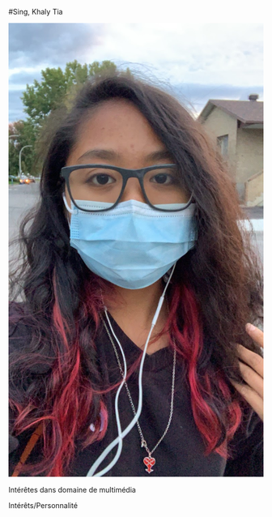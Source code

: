#Sing, Khaly Tia

![photo de moi](photo_de_moi_cheveux_rouge.jpg)

Intérêtes dans domaine de multimédia

Intérêts/Personnalité
